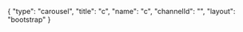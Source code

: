 {
    "type": "carousel",
    "title": "c",
    "name": "c",
    "channelId": "",
    "layout": "bootstrap"
}